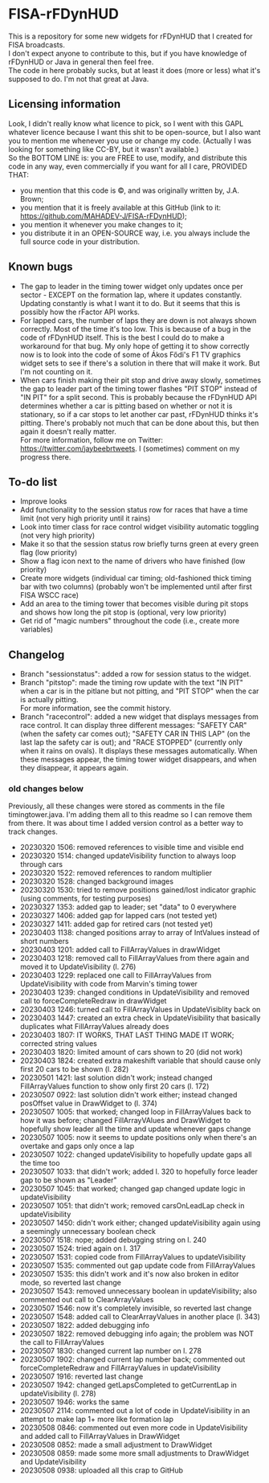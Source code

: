 # FISA-rFDynHUD
This is a repository for some new widgets for rFDynHUD that I created for FISA broadcasts.\
I don't expect anyone to contribute to this, but if you have knowledge of rFDynHUD or Java in general then feel free.\
The code in here probably sucks, but at least it does (more or less) what it's supposed to do. I'm not that great at Java.

## Licensing information
Look, I didn't really know what licence to pick, so I went with this GAPL whatever licence because I want this shit to be open-source, but I also want you to mention me whenever you use or change my code. (Actually I was looking for something like CC-BY, but it wasn't available.)\
So the BOTTOM LINE is: you are FREE to use, modify, and distribute this code in any way, even commercially if you want for all I care, PROVIDED THAT:
* you mention that this code is ©, and was originally written by, J.A. Brown;
* you mention that it is freely available at this GitHub (link to it: https://github.com/MAHADEV-J/FISA-rFDynHUD);
* you mention it whenever you make changes to it;
* you distribute it in an OPEN-SOURCE way, i.e. you always include the full source code in your distribution.

## Known bugs
* The gap to leader in the timing tower widget only updates once per sector - EXCEPT on the formation lap, where it updates constantly. Updating constantly is what I want it to do. But it seems that this is possibly how the rFactor API works.
* For lapped cars, the number of laps they are down is not always shown correctly. Most of the time it's too low. This is because of a bug in the code of rFDynHUD itself. This is the best I could do to make a workaround for that bug. My only hope of getting it to show correctly now is to look into the code of some of Ákos Fődi's F1 TV graphics widget sets to see if there's a solution in there that will make it work. But I'm not counting on it.
* When cars finish making their pit stop and drive away slowly, sometimes the gap to leader part of the timing tower flashes "PIT STOP" instead of "IN PIT" for a split second. This is probably because the rFDynHUD API determines whether a car is pitting based on whether or not it is stationary, so if a car stops to let another car past, rFDynHUD thinks it's pitting. There's probably not much that can be done about this, but then again it doesn't really matter.\
For more information, follow me on Twitter: https://twitter.com/jaybeebrtweets. I (sometimes) comment on my progress there.

## To-do list
* Improve looks
* Add functionality to the session status row for races that have a time limit (not very high priority until it rains)
* Look into timer class for race control widget visibility automatic toggling (not very high priority)
* Make it so that the session status row briefly turns green at every green flag (low priority)
* Show a flag icon next to the name of drivers who have finished (low priority)
* Create more widgets (individual car timing; old-fashioned thick timing bar with two columns) (probably won't be implemented until after first FISA WSCC race)
* Add an area to the timing tower that becomes visible during pit stops and shows how long the pit stop is (optional, very low priority)
* Get rid of "magic numbers" throughout the code (i.e., create more variables)

## Changelog

* Branch "sessionstatus": added a row for session status to the widget.
* Branch "pitstop": made the timing row update with the text "IN PIT" when a car is in the pitlane but not pitting, and "PIT STOP" when the car is actually pitting.\
For more information, see the commit history.
* Branch "racecontrol": added a new widget that displays messages from race control. It can display three different messages: "SAFETY CAR" (when the safety car comes out); "SAFETY CAR IN THIS LAP" (on the last lap the safety car is out); and "RACE STOPPED" (currently only when it rains on ovals). It displays these messages automatically. When these messages appear, the timing tower widget disappears, and when they disappear, it appears again.

### old changes below
Previously, all these changes were stored as comments in the file timingtower.java. I'm adding them all to this readme so I can remove them from there. It was about time I added version control as a better way to track changes.

* 20230320 1506: removed references to visible time and visible end
* 20230320 1514: changed updateVisibility function to always loop through cars
* 20230320 1522: removed references to random multiplier
* 20230320 1528: changed background images
* 20230320 1530: tried to remove positions gained/lost indicator graphic (using comments, for testing purposes)
* 20230327 1353: added gap to leader; set "data" to 0 everywhere
* 20230327 1406: added gap for lapped cars (not tested yet)
* 20230327 1411: added gap for retired cars (not tested yet)
* 20230403 1138: changed positions array to array of IntValues instead of short numbers
* 20230403 1201: added call to FillArrayValues in drawWidget
* 20230403 1218: removed call to FillArrayValues from there again and moved it to UpdateVisibility (l. 276)
* 20230403 1229: replaced one call to FillArrayValues from UpdateVisibility with code from Marvin's timing tower
* 20230403 1239: changed conditions in UpdateVisibility and removed call to forceCompleteRedraw in drawWidget
* 20230403 1246: turned call to FillArrayValues in UpdateVisiblity back on
* 20230403 1447: created an extra check in UpdateVisibility that basically duplicates what FillArrayValues already does 
* 20230403 1807: IT WORKS, THAT LAST THING MADE IT WORK; corrected string values
* 20230403 1820: limited amount of cars shown to 20 (did not work)
* 20230403 1824: created extra makeshift variable that should cause only first 20 cars to be shown (l. 282)
* 20230501 1421: last solution didn't work; instead changed FillArrayValues function to show only first 20 cars (l. 172)
* 20230507 0922: last solution didn't work either; instead changed posOffset value in DrawWidget to (l. 374)
* 20230507 1005: that worked; changed loop in FillArrayValues back to how it was before; changed FillArrayVAlues and DrawWidget to hopefully show leader all the time and update whenever gaps change
* 20230507 1005: now it seems to update positions only when there's an overtake and gaps only once a lap
* 20230507 1022: changed updateVisibility to hopefully update gaps all the time too
* 20230507 1033: that didn't work; added l. 320 to hopefully force leader gap to be shown as "Leader"
* 20230507 1045: that worked; changed gap changed update logic in updateVisibility
* 20230507 1051: that didn't work; removed carsOnLeadLap check in updateVisibility
* 20230507 1450: didn't work either; changed updateVisibility again using a seemingly unnecessary boolean check
* 20230507 1518: nope; added debugging string on l. 240
* 20230507 1524: tried again on l. 317
* 20230507 1531: copied code from FillArrayValues to updateVisibility
* 20230507 1535: commented out gap update code from FillArrayValues
* 20230507 1535: this didn't work and it's now also broken in editor mode, so reverted last change
* 20230507 1543: removed unnecessary boolean in updateVisibility; also commented out call to ClearArrayValues
* 20230507 1546: now it's completely invisible, so reverted last change
* 20230507 1548: added call to ClearArrayValues in another place (l. 343)
* 20230507 1822: added debugging info
* 20230507 1822: removed debugging info again; the problem was NOT the call to FillArrayValues
* 20230507 1830: changed current lap number on l. 278
* 20230507 1902: changed current lap number back; commented out forceCompleteRedraw and FillArrayValues in updateVisibility
* 20230507 1916: reverted last change
* 20230507 1942: changed getLapsCompleted to getCurrentLap in updateVisibility (l. 278)
* 20230507 1946: works the same
* 20230507 2114: commented out a lot of code in UpdateVisibility in an attempt to make lap 1+ more like formation lap
* 20230508 0846: commented out even more code in UpdateVisibility and added call to FillArrayValues in DrawWidget
* 20230508 0852: made a small adjustment to DrawWidget
* 20230508 0859: made some more small adjustments to DrawWidget and UpdateVisibility
* 20230508 0938: uploaded all this crap to GitHub
